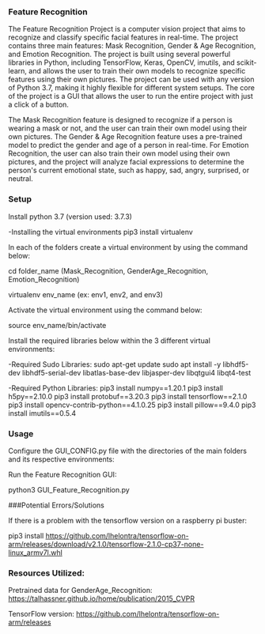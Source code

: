 ### Feature Recognition

The Feature Recognition Project is a computer vision project that aims to recognize and classify specific facial features in real-time. The project contains three main features: Mask Recognition, Gender & Age Recognition, and Emotion Recognition. The project is built using several powerful libraries in Python, including TensorFlow, Keras, OpenCV, imutils, and scikit-learn, and allows the user to train their own models to recognize specific features using their own pictures. The project can be used with any version of Python 3.7, making it highly flexible for different system setups. The core of the project is a GUI that allows the user to run the entire project with just a click of a button.

The Mask Recognition feature is designed to recognize if a person is wearing a mask or not, and the user can train their own model using their own pictures. The Gender & Age Recognition feature uses a pre-trained model to predict the gender and age of a person in real-time. For Emotion Recognition, the user can also train their own model using their own pictures, and the project will analyze facial expressions to determine the person's current emotional state, such as happy, sad, angry, surprised, or neutral.


### Setup
Install python 3.7 (version used: 3.7.3)

-Installing the virtual environments
pip3 install virtualenv

In each of the folders create a virtual environment by using the command below:

cd folder_name (Mask_Recognition, GenderAge_Recognition, Emotion_Recognition)

virtualenv env_name (ex: env1, env2, and env3)

Activate the virtual environment using the command below:

source env_name/bin/activate

Install the required libraries below within the 3 different virtual environments:

-Required Sudo Libraries:
sudo apt-get update
sudo apt install -y libhdf5-dev libhdf5-serial-dev libatlas-base-dev libjasper-dev libqtgui4 libqt4-test

-Required Python Libraries:
pip3 install numpy==1.20.1 
pip3 install h5py==2.10.0
pip3 install protobuf==3.20.3
pip3 install tensorflow==2.1.0
pip3 install opencv-contrib-python==4.1.0.25
pip3 install pillow==9.4.0
pip3 install imutils==0.5.4


### Usage
Configure the GUI_CONFIG.py file with the directories of the main folders and its respective environments:

Run the Feature Recognition GUI:

python3 GUI_Feature_Recognition.py



###Potential Errors/Solutions

If there is a problem with the tensorflow version on a raspberry pi buster:

pip3 install https://github.com/lhelontra/tensorflow-on-arm/releases/download/v2.1.0/tensorflow-2.1.0-cp37-none-linux_armv7l.whl 


### Resources Utilized:

Pretrained data for GenderAge_Recognition: 
https://talhassner.github.io/home/publication/2015_CVPR 

TensorFlow version:
https://github.com/lhelontra/tensorflow-on-arm/releases 
